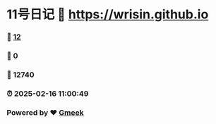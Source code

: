 # 11号日记 :link: https://wrisin.github.io 
### :page_facing_up: [12](https://wrisin.github.io/tag.html) 
### :speech_balloon: 0 
### :hibiscus: 12740 
### :alarm_clock: 2025-02-16 11:00:49 
### Powered by :heart: [Gmeek](https://github.com/Meekdai/Gmeek)
